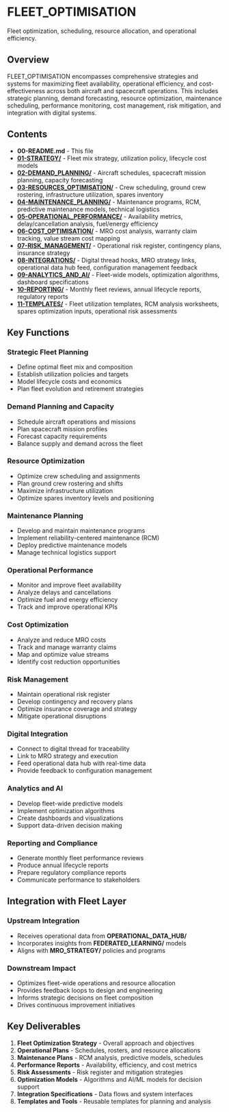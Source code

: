 # FLEET_OPTIMISATION

Fleet optimization, scheduling, resource allocation, and operational efficiency.

## Overview

FLEET_OPTIMISATION encompasses comprehensive strategies and systems for maximizing fleet availability, operational efficiency, and cost-effectiveness across both aircraft and spacecraft operations. This includes strategic planning, demand forecasting, resource optimization, maintenance scheduling, performance monitoring, cost management, risk mitigation, and integration with digital systems.

## Contents

- **00-README.md** - This file
- **[01-STRATEGY/](01-STRATEGY/)** - Fleet mix strategy, utilization policy, lifecycle cost models
- **[02-DEMAND_PLANNING/](02-DEMAND_PLANNING/)** - Aircraft schedules, spacecraft mission planning, capacity forecasting
- **[03-RESOURCES_OPTIMISATION/](03-RESOURCES_OPTIMISATION/)** - Crew scheduling, ground crew rostering, infrastructure utilization, spares inventory
- **[04-MAINTENANCE_PLANNING/](04-MAINTENANCE_PLANNING/)** - Maintenance programs, RCM, predictive maintenance models, technical logistics
- **[05-OPERATIONAL_PERFORMANCE/](05-OPERATIONAL_PERFORMANCE/)** - Availability metrics, delay/cancellation analysis, fuel/energy efficiency
- **[06-COST_OPTIMISATION/](06-COST_OPTIMISATION/)** - MRO cost analysis, warranty claim tracking, value stream cost mapping
- **[07-RISK_MANAGEMENT/](07-RISK_MANAGEMENT/)** - Operational risk register, contingency plans, insurance strategy
- **[08-INTEGRATIONS/](08-INTEGRATIONS/)** - Digital thread hooks, MRO strategy links, operational data hub feed, configuration management feedback
- **[09-ANALYTICS_AND_AI/](09-ANALYTICS_AND_AI/)** - Fleet-wide models, optimization algorithms, dashboard specifications
- **[10-REPORTING/](10-REPORTING/)** - Monthly fleet reviews, annual lifecycle reports, regulatory reports
- **[11-TEMPLATES/](11-TEMPLATES/)** - Fleet utilization templates, RCM analysis worksheets, spares optimization inputs, operational risk assessments

## Key Functions

### Strategic Fleet Planning
- Define optimal fleet mix and composition
- Establish utilization policies and targets
- Model lifecycle costs and economics
- Plan fleet evolution and retirement strategies

### Demand Planning and Capacity
- Schedule aircraft operations and missions
- Plan spacecraft mission profiles
- Forecast capacity requirements
- Balance supply and demand across the fleet

### Resource Optimization
- Optimize crew scheduling and assignments
- Plan ground crew rostering and shifts
- Maximize infrastructure utilization
- Optimize spares inventory levels and positioning

### Maintenance Planning
- Develop and maintain maintenance programs
- Implement reliability-centered maintenance (RCM)
- Deploy predictive maintenance models
- Manage technical logistics support

### Operational Performance
- Monitor and improve fleet availability
- Analyze delays and cancellations
- Optimize fuel and energy efficiency
- Track and improve operational KPIs

### Cost Optimization
- Analyze and reduce MRO costs
- Track and manage warranty claims
- Map and optimize value streams
- Identify cost reduction opportunities

### Risk Management
- Maintain operational risk register
- Develop contingency and recovery plans
- Optimize insurance coverage and strategy
- Mitigate operational disruptions

### Digital Integration
- Connect to digital thread for traceability
- Link to MRO strategy and execution
- Feed operational data hub with real-time data
- Provide feedback to configuration management

### Analytics and AI
- Develop fleet-wide predictive models
- Implement optimization algorithms
- Create dashboards and visualizations
- Support data-driven decision making

### Reporting and Compliance
- Generate monthly fleet performance reviews
- Produce annual lifecycle reports
- Prepare regulatory compliance reports
- Communicate performance to stakeholders

## Integration with Fleet Layer

### Upstream Integration
- Receives operational data from **OPERATIONAL_DATA_HUB/**
- Incorporates insights from **FEDERATED_LEARNING/** models
- Aligns with **MRO_STRATEGY/** policies and programs

### Downstream Impact
- Optimizes fleet-wide operations and resource allocation
- Provides feedback loops to design and engineering
- Informs strategic decisions on fleet composition
- Drives continuous improvement initiatives

## Key Deliverables

1. **Fleet Optimization Strategy** - Overall approach and objectives
2. **Operational Plans** - Schedules, rosters, and resource allocations
3. **Maintenance Plans** - RCM analysis, predictive models, schedules
4. **Performance Reports** - Availability, efficiency, and cost metrics
5. **Risk Assessments** - Risk register and mitigation strategies
6. **Optimization Models** - Algorithms and AI/ML models for decision support
7. **Integration Specifications** - Data flows and system interfaces
8. **Templates and Tools** - Reusable templates for planning and analysis
